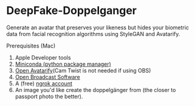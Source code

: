 # DeepFake-Doppelganger
Generate an avatar that preserves your likeness but hides your biometric data from facial recognition algorithms using StyleGAN and Avatarify.

Prerequisites (Mac)

1. Apple Developer tools
2. [Miniconda (python package manager)](https://docs.conda.io/en/latest/miniconda.html#macosx-installers)
3. [Open Avatarify](https://github.com/alievk/avatarify-python/tree/master/docs#mac)(Cam Twist is not needed if using OBS)
4. [Open Broadcast Software](https://obsproject.com/download)
5. A (free) [ngrok account](https://ngrok.com/)
6. An image you'd like create the doppelgänger from (the closer to passport photo the better).

